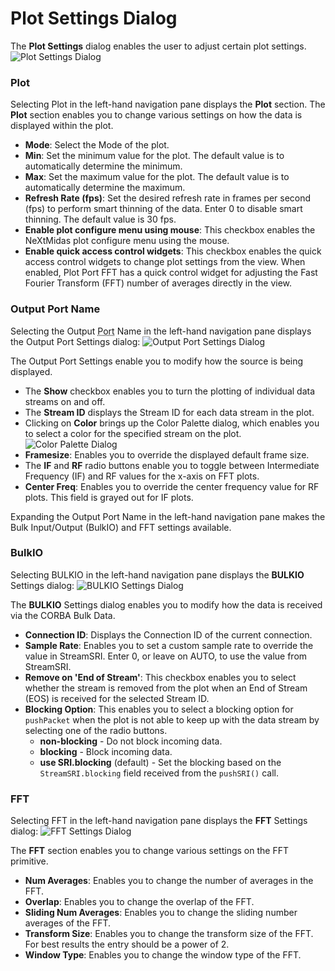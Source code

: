 # Plot Settings Dialog

The **Plot Settings** dialog enables the user to adjust certain plot settings.
![Plot Settings Dialog](../images/plotsettings.png)

### Plot

Selecting Plot in the left-hand navigation pane displays the **Plot** section. The **Plot** section enables you to change various settings on how the data is displayed within the plot.

  - **Mode**: Select the Mode of the plot.
  - **Min**: Set the minimum value for the plot. The default value is to automatically determine the minimum.
  - **Max**: Set the maximum value for the plot. The default value is to automatically determine the maximum.
  - **Refresh Rate (fps)**: Set the desired refresh rate in frames per second (fps) to perform smart thinning of the data. Enter 0 to disable smart thinning. The default value is 30 fps.
  - **Enable plot configure menu using mouse**: This checkbox enables the NeXtMidas plot configure menu using the mouse.
  - **Enable quick access control widgets**: This checkbox enables the quick access control widgets to change plot settings from the view. When enabled, Plot Port FFT has a quick control widget for adjusting the Fast Fourier Transform (FFT) number of averages directly in the view.

### Output Port Name

Selecting the Output <abbr title="See Glossary.">Port</abbr> Name in the left-hand navigation pane displays the Output Port Settings dialog:
![Output Port Settings Dialog](../images/outportset.png)

The Output Port Settings enable you to modify how the source is being displayed.

  - The **Show** checkbox enables you to turn the plotting of individual data streams on and off.
  - The **Stream ID** displays the Stream ID for each data stream in the plot.
  - Clicking on **Color** brings up the Color Palette dialog, which enables you to select a color for the specified stream on the plot.
![Color Palette Dialog](../images/colorpal.png)
  - **Framesize**: Enables you to override the displayed default frame size.
  - The **IF** and **RF** radio buttons enable you to toggle between Intermediate Frequency (IF) and RF values for the x-axis on FFT plots.
  - **Center Freq**: Enables you to override the center frequency value for RF plots. This field is grayed out for IF plots.

Expanding the Output Port Name in the left-hand navigation pane makes the Bulk Input/Output (BulkIO) and FFT settings available.

### BulkIO

Selecting BULKIO in the left-hand navigation pane displays the **BULKIO** Settings dialog:
![BULKIO Settings Dialog](../images/bulkioset.png)

The **BULKIO** Settings dialog enables you to modify how the data is received via the CORBA Bulk Data.

  - **Connection ID**: Displays the Connection ID of the current connection.
  - **Sample Rate**: Enables you to set a custom sample rate to override the value in StreamSRI. Enter 0, or leave on AUTO, to use the value from StreamSRI.
  - **Remove on 'End of Stream'**: This checkbox enables you to select whether the stream is removed from the plot when an End of Stream (EOS) is received for the selected Stream ID.
  - **Blocking Option**: This enables you to select a blocking option for `pushPacket` when the plot is not able to keep up with the data stream by selecting one of the radio buttons.
      - **non-blocking** - Do not block incoming data.
      - **blocking** - Block incoming data.
      - **use SRI.blocking** (default) - Set the blocking based on the `StreamSRI.blocking` field received from the `pushSRI()` call.

### FFT

Selecting FFT in the left-hand navigation pane displays the **FFT** Settings dialog:
![FFT Settings Dialog](../images/fftset.png)

The **FFT** section enables you to change various settings on the FFT primitive.

  - **Num Averages**: Enables you to change the number of averages in the FFT.
  - **Overlap**: Enables you to change the overlap of the FFT.
  - **Sliding Num Averages**: Enables you to change the sliding number averages of the FFT.
  - **Transform Size**: Enables you to change the transform size of the FFT. For best results the entry should be a power of 2.
  - **Window Type**: Enables you to change the window type of the FFT.
